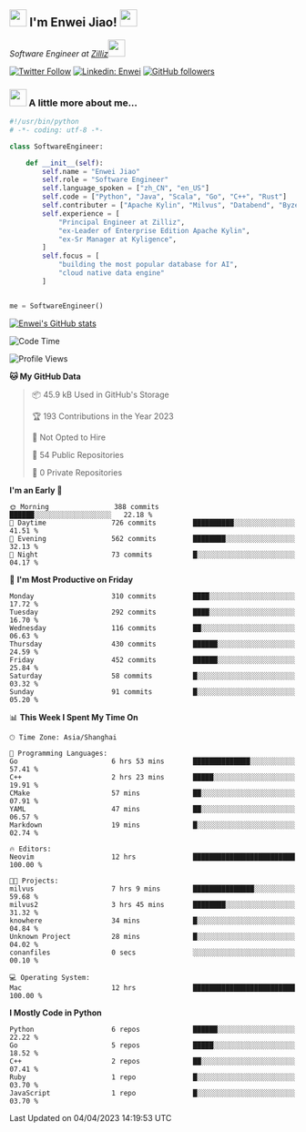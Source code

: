 <h2><img src="https://emojis.slackmojis.com/emojis/images/1531849430/4246/blob-sunglasses.gif?1531849430" width="30"/> I'm  Enwei Jiao! <img src="https://media.giphy.com/media/juBt25nT1KGys/giphy.gif" width=30> </h2>
<!-- <img align='right' src="https://media.giphy.com/media/M9gbBd9nbDrOTu1Mqx/giphy.gif" width="230"> -->
<p><em>Software Engineer at <a href="https://zilliz.com/">Zilliz</a><img src="https://media.giphy.com/media/WUlplcMpOCEmTGBtBW/giphy.gif" width="30"></em></p>

[![Twitter Follow](https://img.shields.io/twitter/follow/misteranmol?label=Follow)](https://twitter.com/intent/follow?screen_name=EnweiJiao)
[![Linkedin: Enwei](https://img.shields.io/badge/-enwei-blue?style=&logo=Linkedin&logoColor=white&link=https://www.linkedin.com/in/enwei-jiao-41192a97)](https://www.linkedin.com/in/enwei-jiao-41192a97/)
[![GitHub followers](https://img.shields.io/github/followers/jiaoew1991?label=Follow&style=social)](https://github.com/jiaoew1991)


### <img src="https://media.giphy.com/media/VgCDAzcKvsR6OM0uWg/giphy.gif" width="30"> A little more about me...  

```python
#!/usr/bin/python
# -*- coding: utf-8 -*-

class SoftwareEngineer:

    def __init__(self):
        self.name = "Enwei Jiao"
        self.role = "Software Engineer"
        self.language_spoken = ["zh_CN", "en_US"]
        self.code = ["Python", "Java", "Scala", "Go", "C++", "Rust"]
        self.contributer = ["Apache Kylin", "Milvus", "Databend", "Byzer-Lang"]
        self.experience = [
            "Principal Engineer at Zilliz",
            "ex-Leader of Enterprise Edition Apache Kylin",
            "ex-Sr Manager at Kyligence",
        ]
        self.focus = [
            "building the most popular database for AI",
            "cloud native data engine"
        ]


me = SoftwareEngineer()
```

[![Enwei's GitHub stats](https://github-readme-stats.vercel.app/api?username=jiaoew1991&count_private=true&show_icons=true)](https://github.com/jiaoew1991/jiaoew1991)

<!-- [![Top Langs](https://github-readme-stats.vercel.app/api/top-langs/?username=jiaoew1991&layout=compact)](https://github.com/jiaoew1991/jiaoew1991) -->

<!--START_SECTION:waka-->
![Code Time](http://img.shields.io/badge/Code%20Time-608%20hrs%2035%20mins-blue)

![Profile Views](http://img.shields.io/badge/Profile%20Views-1-blue)

**🐱 My GitHub Data** 

> 📦 45.9 kB Used in GitHub's Storage 
 > 
> 🏆 193 Contributions in the Year 2023
 > 
> 🚫 Not Opted to Hire
 > 
> 📜 54 Public Repositories 
 > 
> 🔑 0 Private Repositories 
 > 
**I'm an Early 🐤** 

```text
🌞 Morning                388 commits         ██████░░░░░░░░░░░░░░░░░░░   22.18 % 
🌆 Daytime                726 commits         ██████████░░░░░░░░░░░░░░░   41.51 % 
🌃 Evening                562 commits         ████████░░░░░░░░░░░░░░░░░   32.13 % 
🌙 Night                  73 commits          █░░░░░░░░░░░░░░░░░░░░░░░░   04.17 % 
```
📅 **I'm Most Productive on Friday** 

```text
Monday                   310 commits         ████░░░░░░░░░░░░░░░░░░░░░   17.72 % 
Tuesday                  292 commits         ████░░░░░░░░░░░░░░░░░░░░░   16.70 % 
Wednesday                116 commits         ██░░░░░░░░░░░░░░░░░░░░░░░   06.63 % 
Thursday                 430 commits         ██████░░░░░░░░░░░░░░░░░░░   24.59 % 
Friday                   452 commits         ██████░░░░░░░░░░░░░░░░░░░   25.84 % 
Saturday                 58 commits          █░░░░░░░░░░░░░░░░░░░░░░░░   03.32 % 
Sunday                   91 commits          █░░░░░░░░░░░░░░░░░░░░░░░░   05.20 % 
```


📊 **This Week I Spent My Time On** 

```text
🕑︎ Time Zone: Asia/Shanghai

💬 Programming Languages: 
Go                       6 hrs 53 mins       ██████████████░░░░░░░░░░░   57.41 % 
C++                      2 hrs 23 mins       █████░░░░░░░░░░░░░░░░░░░░   19.91 % 
CMake                    57 mins             ██░░░░░░░░░░░░░░░░░░░░░░░   07.91 % 
YAML                     47 mins             ██░░░░░░░░░░░░░░░░░░░░░░░   06.57 % 
Markdown                 19 mins             █░░░░░░░░░░░░░░░░░░░░░░░░   02.74 % 

🔥 Editors: 
Neovim                   12 hrs              █████████████████████████   100.00 % 

🐱‍💻 Projects: 
milvus                   7 hrs 9 mins        ███████████████░░░░░░░░░░   59.68 % 
milvus2                  3 hrs 45 mins       ████████░░░░░░░░░░░░░░░░░   31.32 % 
knowhere                 34 mins             █░░░░░░░░░░░░░░░░░░░░░░░░   04.84 % 
Unknown Project          28 mins             █░░░░░░░░░░░░░░░░░░░░░░░░   04.02 % 
conanfiles               0 secs              ░░░░░░░░░░░░░░░░░░░░░░░░░   00.10 % 

💻 Operating System: 
Mac                      12 hrs              █████████████████████████   100.00 % 
```

**I Mostly Code in Python** 

```text
Python                   6 repos             ██████░░░░░░░░░░░░░░░░░░░   22.22 % 
Go                       5 repos             █████░░░░░░░░░░░░░░░░░░░░   18.52 % 
C++                      2 repos             ██░░░░░░░░░░░░░░░░░░░░░░░   07.41 % 
Ruby                     1 repo              █░░░░░░░░░░░░░░░░░░░░░░░░   03.70 % 
JavaScript               1 repo              █░░░░░░░░░░░░░░░░░░░░░░░░   03.70 % 
```




 Last Updated on 04/04/2023 14:19:53 UTC
<!--END_SECTION:waka-->
